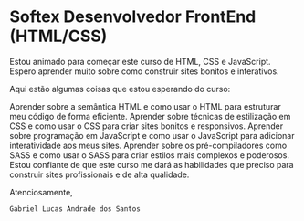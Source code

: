 # Softex Desenvolvedor FrontEnd (HTML/CSS)
Estou animado para começar este curso de HTML, CSS e JavaScript. Espero aprender muito sobre como construir sites bonitos e interativos.

Aqui estão algumas coisas que estou esperando do curso:

Aprender sobre a semântica HTML e como usar o HTML para estruturar meu código de forma eficiente.
Aprender sobre técnicas de estilização em CSS e como usar o CSS para criar sites bonitos e responsivos.
Aprender sobre programação em JavaScript e como usar o JavaScript para adicionar interatividade aos meus sites.
Aprender sobre os pré-compiladores como SASS e como usar o SASS para criar estilos mais complexos e poderosos.
Estou confiante de que este curso me dará as habilidades que preciso para construir sites profissionais e de alta qualidade.

Atenciosamente,

    Gabriel Lucas Andrade dos Santos
